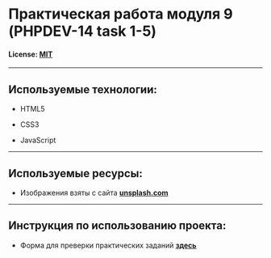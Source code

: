 # Практическая работа модуля 9 (PHPDEV-14 task 1-5)

#### License: [MIT](./license_ru.md)

---

## Используемые технологии:

- HTML5

- CSS3

- JavaScript

---

## Используемые ресурсы:

- Изображения взяты с сайта [**unsplash.com**](https://unsplash.com)

---


## Инструкция по использованию проекта:

- Форма для преверки практических заданий [**здесь**](https://masterenkodv.github.io/PHPDEV-14_module_9_task_1-5/)

